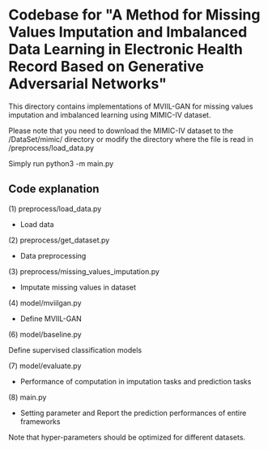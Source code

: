 # Codebase for "A Method for Missing Values Imputation and Imbalanced Data Learning in Electronic Health Record Based on Generative Adversarial Networks"

This directory contains implementations of MVIIL-GAN for missing values imputation and imbalanced learning using MIMIC-IV dataset.

Please note that you need to download the MIMIC-IV dataset to the /DataSet/mimic/ directory or modify the directory where the file is read in /preprocess/load_data.py

Simply run python3 -m main.py


## Code explanation

(1) preprocess/load_data.py

- Load data

(2) preprocess/get_dataset.py

- Data preprocessing

(3) preprocess/missing_values_imputation.py

- Imputate missing values in dataset

(4) model/mviilgan.py

- Define MVIIL-GAN

(6) model/baseline.py

Define supervised classification models

(7) model/evaluate.py

- Performance of computation in imputation tasks and prediction tasks

(8) main.py

- Setting parameter and Report the prediction performances of entire frameworks

Note that hyper-parameters should be optimized for different datasets.

